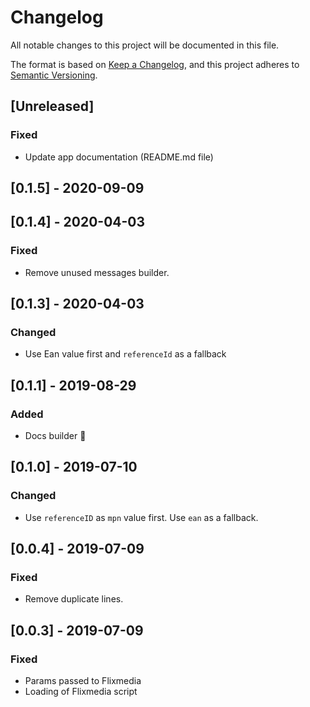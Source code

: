 # Changelog

All notable changes to this project will be documented in this file.

The format is based on [Keep a Changelog](https://keepachangelog.com/en/1.0.0/),
and this project adheres to [Semantic Versioning](https://semver.org/spec/v2.0.0.html).

## [Unreleased]

### Fixed
- Update app documentation (README.md file)

## [0.1.5] - 2020-09-09

## [0.1.4] - 2020-04-03

### Fixed
- Remove unused messages builder.

## [0.1.3] - 2020-04-03

### Changed
- Use Ean value first and `referenceId` as a fallback

## [0.1.1] - 2019-08-29
### Added
- Docs builder 🚀

## [0.1.0] - 2019-07-10
### Changed
- Use `referenceID` as `mpn` value first. Use `ean` as a fallback.

## [0.0.4] - 2019-07-09

### Fixed

- Remove duplicate lines.

## [0.0.3] - 2019-07-09

### Fixed

- Params passed to Flixmedia
- Loading of Flixmedia script
